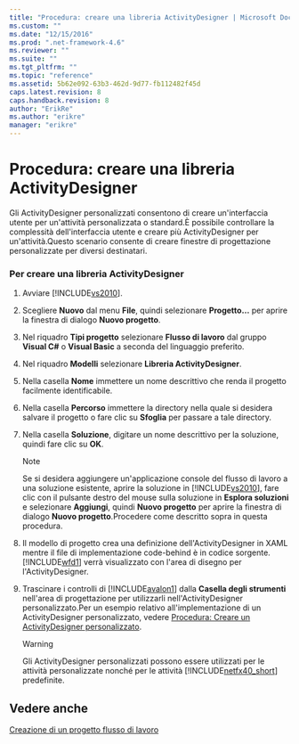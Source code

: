 ```yaml
---
title: "Procedura: creare una libreria ActivityDesigner | Microsoft Docs"
ms.custom: ""
ms.date: "12/15/2016"
ms.prod: ".net-framework-4.6"
ms.reviewer: ""
ms.suite: ""
ms.tgt_pltfrm: ""
ms.topic: "reference"
ms.assetid: 5b62e092-63b3-462d-9d77-fb112482f45d
caps.latest.revision: 8
caps.handback.revision: 8
author: "ErikRe"
ms.author: "erikre"
manager: "erikre"
---
```

# Procedura: creare una libreria ActivityDesigner
Gli ActivityDesigner personalizzati consentono di creare un'interfaccia utente per un'attività personalizzata o standard.È possibile controllare la complessità dell'interfaccia utente e creare più ActivityDesigner per un'attività.Questo scenario consente di creare finestre di progettazione personalizzate per diversi destinatari.  
  
### Per creare una libreria ActivityDesigner  
  
1.  Avviare [!INCLUDE[vs2010](../modeling/includes/vs2010_md.md)].  
  
2.  Scegliere **Nuovo** dal menu **File**, quindi selezionare **Progetto…** per aprire la finestra di dialogo **Nuovo progetto**.  
  
3.  Nel riquadro **Tipi progetto** selezionare **Flusso di lavoro** dal gruppo **Visual C\#** o **Visual Basic** a seconda del linguaggio preferito.  
  
4.  Nel riquadro **Modelli** selezionare **Libreria ActivityDesigner**.  
  
5.  Nella casella **Nome** immettere un nome descrittivo che renda il progetto facilmente identificabile.  
  
6.  Nella casella **Percorso** immettere la directory nella quale si desidera salvare il progetto o fare clic su **Sfoglia** per passare a tale directory.  
  
7.  Nella casella **Soluzione**, digitare un nome descrittivo per la soluzione, quindi fare clic su **OK**.  
  
    > [!NOTE]
    >  Se si desidera aggiungere un'applicazione console del flusso di lavoro a una soluzione esistente, aprire la soluzione in [!INCLUDE[vs2010](../modeling/includes/vs2010_md.md)], fare clic con il pulsante destro del mouse sulla soluzione in **Esplora soluzioni** e selezionare **Aggiungi**, quindi **Nuovo progetto** per aprire la finestra di dialogo **Nuovo progetto**.Procedere come descritto sopra in questa procedura.  
  
8.  Il modello di progetto crea una definizione dell'ActivityDesigner in XAML mentre il file di implementazione code\-behind è in codice sorgente.[!INCLUDE[wfd1](../workflow-designer/includes/wfd1_md.md)] verrà visualizzato con l'area di disegno per l'ActivityDesigner.  
  
9. Trascinare i controlli di [!INCLUDE[avalon1](../workflow-designer/includes/avalon1_md.md)] dalla **Casella degli strumenti** nell'area di progettazione per utilizzarli nell'ActivityDesigner personalizzato.Per un esempio relativo all'implementazione di un ActivityDesigner personalizzato, vedere [Procedura: Creare un ActivityDesigner personalizzato](../Topic/How%20to:%20Create%20a%20Custom%20Activity%20Designer.md).  
  
    > [!WARNING]
    >  Gli ActivityDesigner personalizzati possono essere utilizzati per le attività personalizzate nonché per le attività [!INCLUDE[netfx40_short](../workflow-designer/includes/netfx40_short_md.md)] predefinite.  
  
## Vedere anche  
 [Creazione di un progetto flusso di lavoro](../workflow-designer/creating-a-workflow-project.md)